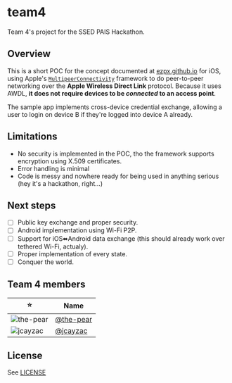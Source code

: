 # team4
Team 4's project for the SSED PAIS Hackathon.

## Overview
This is a short POC for the concept documented at [ezpx.github.io](https://ezpx.github.io/) for iOS, using Apple's [`MultipeerConnectivity`](https://developer.apple.com/documentation/multipeerconnectivity/) framework to do peer-to-peer networking over the **Apple Wireless Direct Link** protocol. Because it uses AWDL, **it does not require devices to be _connected_ to an access point**.

The sample app implements cross-device credential exchange, allowing a user to login on device B if they're logged into device A already.

## Limitations
- No security is implemented in the POC, tho the framework supports encryption using X.509 certificates.
- Error handling is minimal
- Code is messy and nowhere ready for being used in anything serious (hey it's a hackathon, right…)

## Next steps
- [ ] Public key exchange and proper security.
- [ ] Android implementation using Wi-Fi P2P.
- [ ] Support for iOS⬌Android data exchange (this should already work over tethered Wi-Fi, actualy).
- [ ] Proper implementation of every state.
- [ ] Conquer the world.

## Team 4 members
|⭐️|Name|
|-|-|
|![the-pear](https://avatars3.githubusercontent.com/u/30165525?s=32)|[@the-pear](https://github.com/the-pear)|
|![jcayzac](https://avatars0.githubusercontent.com/u/106682?s=32)|[@jcayzac](https://github.com/jcayzac)|

## License
See [LICENSE](//github.com/PAISHackathon/team4/blob/master/LICENSE)
